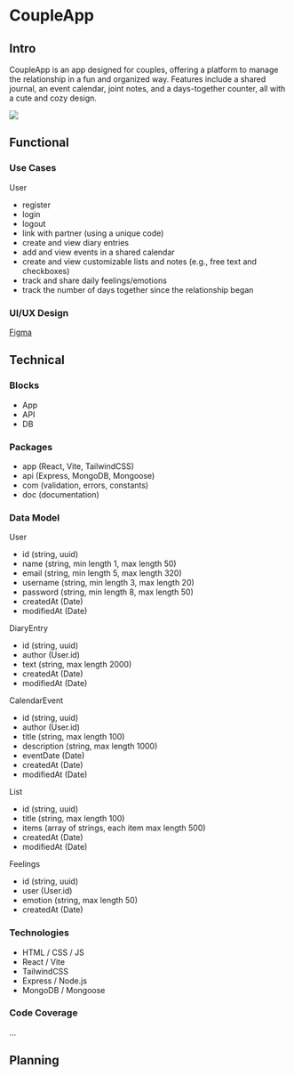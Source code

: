# CoupleApp

## Intro

CoupleApp is an app designed for couples, offering a platform to manage the relationship in a fun and organized way. Features include a shared journal, an event calendar, joint notes, and a days-together counter, all with a cute and cozy design.

![](https://media2.giphy.com/media/v1.Y2lkPTc5MGI3NjExdWZ3a213NWFibGt3bHByenBhMzcyYW5zbGRrN2Z6bW93MTU5Z3dyMyZlcD12MV9pbnRlcm5hbF9naWZfYnlfaWQmY3Q9Zw/x28cIQSn19Tbi/giphy.gif)

## Functional

### Use Cases

User

- register
- login
- logout
- link with partner (using a unique code)
- create and view diary entries
- add and view events in a shared calendar
- create and view customizable lists and notes (e.g., free text and checkboxes)
- track and share daily feelings/emotions
- track the number of days together since the relationship began

### UI/UX Design

[Figma](https://www.figma.com/design/5LJN7h67e1B4WzjoBDl0Mo/Untitled?node-id=0-1&t=THIhF6muY8jiPCzQ-1)

## Technical

### Blocks

- App
- API
- DB

### Packages

- app (React, Vite, TailwindCSS)
- api (Express, MongoDB, Mongoose)
- com (validation, errors, constants)
- doc (documentation)

### Data Model

User

- id (string, uuid)
- name (string, min length 1, max length 50)
- email (string, min length 5, max length 320)
- username (string, min length 3, max length 20)
- password (string, min length 8, max length 50)
- createdAt (Date)
- modifiedAt (Date)

DiaryEntry

- id (string, uuid)
- author (User.id)
- text (string, max length 2000)
- createdAt (Date)
- modifiedAt (Date)

CalendarEvent

- id (string, uuid)
- author (User.id)
- title (string, max length 100)
- description (string, max length 1000)
- eventDate (Date)
- createdAt (Date)
- modifiedAt (Date)
<!-- - type (string) ?? -->

List

- id (string, uuid)
- title (string, max length 100)
- items (array of strings, each item max length 500)
- createdAt (Date)
- modifiedAt (Date)
<!-- - color (string) ?? -->

Feelings

- id (string, uuid)
- user (User.id)
- emotion (string, max length 50)
- createdAt (Date)

### Technologies

- HTML / CSS / JS
- React / Vite
- TailwindCSS
- Express / Node.js
- MongoDB / Mongoose

### Code Coverage

...

## Planning

<!-- [Issue Tracking](github link) -->
